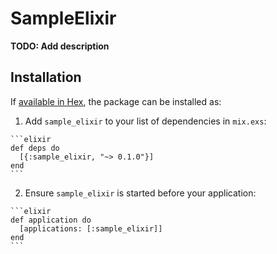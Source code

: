 # SampleElixir

**TODO: Add description**

## Installation

If [available in Hex](https://hex.pm/docs/publish), the package can be installed as:

  1. Add `sample_elixir` to your list of dependencies in `mix.exs`:

    ```elixir
    def deps do
      [{:sample_elixir, "~> 0.1.0"}]
    end
    ```

  2. Ensure `sample_elixir` is started before your application:

    ```elixir
    def application do
      [applications: [:sample_elixir]]
    end
    ```

